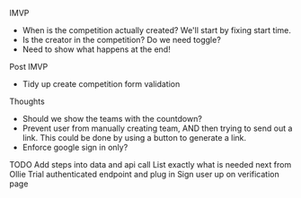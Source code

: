 IMVP
 - When is the competition actually created? We'll start by fixing start time.
 - Is the creator in the competition? Do we need toggle?
 - Need to show what happens at the end!

Post IMVP
- Tidy up create competition form validation

Thoughts
 - Should we show the teams with the countdown?
 - Prevent user from manually creating team, AND then trying to send out a link. This could be done by using a button to generate a link.
 - Enforce google sign in only?

TODO
Add steps into data and api call
List exactly what is needed next from Ollie
Trial authenticated endpoint and plug in
Sign user up on verification page


